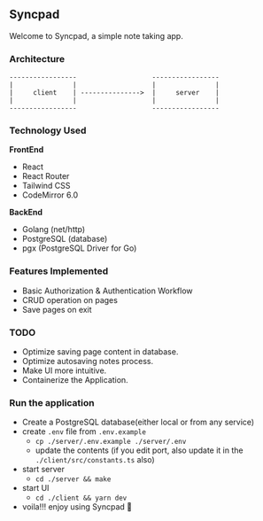 ## Syncpad
Welcome to Syncpad, a simple note taking app.

### Architecture
```
-----------------                   -----------------                   
|               |                   |               |                   
|     client    | --------------->  |     server    |                                    
|               |                   |               |                   
-----------------                   -----------------                   
```

### Technology Used

**FrontEnd**
- React
- React Router
- Tailwind CSS
- CodeMirror 6.0

**BackEnd**
- Golang (net/http)
- PostgreSQL (database)
- pgx (PostgreSQL Driver for Go)

### Features Implemented
- Basic Authorization & Authentication Workflow
- CRUD operation on pages
- Save pages on exit

### TODO
- Optimize saving page content in database.
- Optimize autosaving notes process.
- Make UI more intuitive.
- Containerize the Application.

### Run the application
- Create a PostgreSQL database(either local or from any service)
- create `.env` file from `.env.example`
    - `cp ./server/.env.example ./server/.env`
    - update the contents (if you edit port, also update it in the `./client/src/constants.ts` also)
- start server
    - `cd ./server && make`
- start UI 
    - `cd ./client && yarn dev`
- voila!!! enjoy using Syncpad 🎉 
